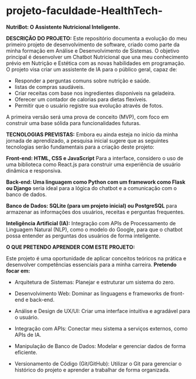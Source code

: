 # projeto-faculdade-HealthTech-
**NutriBot: O Assistente Nutricional Inteligente.**

**DESCRIÇÃO DO PROJETO:**
Este repositório documenta a evolução do meu primeiro projeto de desenvolvimento de software, criado como parte da minha formação em Análise e Desenvolvimento de Sistemas.
O objetivo principal é desenvolver um Chatbot Nutricional que una meu conhecimento prévio em Nutrição e Estética com as novas habilidades em programação. O projeto visa criar um assistente de IA para o público geral, capaz de:
- Responder a perguntas comuns sobre nutrição e saúde.
-  listas de compras saudáveis.
- Criar receitas com base nos ingredientes disponíveis na geladeira.
- Oferecer um contador de calorias para dietas flexíveis.
- Permitir que o usuário registre sua evolução através de fotos.

A primeira versão será uma prova de conceito (MVP), com foco em construir uma base sólida para funcionalidades futuras.


**TECNOLOGIAS PREVISTAS:**
Embora eu ainda esteja no início da minha jornada de aprendizado, a pesquisa inicial sugere que as seguintes tecnologias serão fundamentais para a criação deste projeto:

**Front-end: HTML, CSS e JavaScript** Para a interface, considero o uso de uma biblioteca como React.js para construir uma experiência de usuário dinâmica e responsiva.

**Back-end: Uma linguagem como Python com um framework como Flask ou Django** seria ideal para a lógica do chatbot e a comunicação com o banco de dados.

**Banco de Dados: SQLite (para um projeto inicial) ou PostgreSQL** para armazenar as informações dos usuários, receitas e perguntas frequentes.

**Inteligência Artificial (IA):** Integração com APIs de Processamento de Linguagem Natural (NLP), como o modelo do Google, para que o chatbot possa entender as perguntas dos usuários de forma inteligente.

**O QUE PRETENDO APRENDER COM ESTE PROJETO:** 


Este projeto é uma oportunidade de aplicar conceitos teóricos na prática e desenvolver competências essenciais para a minha carreira. **Pretendo focar em:**

- Arquitetura de Sistemas: Planejar e estruturar um sistema do zero.

- Desenvolvimento Web: Dominar as linguagens e frameworks de front-end e back-end.

- Análise e Design de UX/UI: Criar uma interface intuitiva e agradável para o usuário.

- Integração com APIs: Conectar meu sistema a serviços externos, como APIs de IA.

- Manipulação de Banco de Dados: Modelar e gerenciar dados de forma eficiente.

- Versionamento de Código (Git/GitHub): Utilizar o Git para gerenciar o histórico do projeto e aprender a trabalhar de forma organizada.
